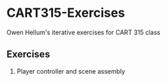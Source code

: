# CART315-Exercises

Owen Hellum's iterative exercises for CART 315 class

## Exercises
1. Player controller and scene assembly
